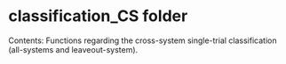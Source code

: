 # classification_CS folder
Contents: Functions regarding the cross-system single-trial classification
(all-systems and leaveout-system).
